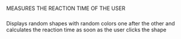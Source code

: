 #####
MEASURES THE REACTION TIME OF THE USER
#####
Displays random shapes with random colors one after the other and calculates the reaction time as soon as the user clicks the shape  